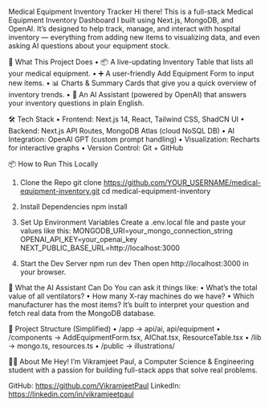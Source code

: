 Medical Equipment Inventory Tracker
Hi there! 
This is a full-stack Medical Equipment Inventory Dashboard I built using Next.js, MongoDB, and OpenAI. It’s designed to help track, manage, and interact with hospital inventory — everything from adding new items to visualizing data, and even asking AI questions about your equipment stock.

🚀 What This Project Does
•	📦 A live-updating Inventory Table that lists all your medical equipment.
•	➕ A user-friendly Add Equipment Form to input new items.
•	📊 Charts & Summary Cards that give you a quick overview of inventory trends.
•	🤖 An AI Assistant (powered by OpenAI) that answers your inventory questions in plain English.

🛠️ Tech Stack
•	Frontend: Next.js 14, React, Tailwind CSS, ShadCN UI
•	Backend: Next.js API Routes, MongoDB Atlas (cloud NoSQL DB)
•	AI Integration: OpenAI GPT (custom prompt handling)
•	Visualization: Recharts for interactive graphs
•	Version Control: Git + GitHub

📦 How to Run This Locally
1. Clone the Repo
git clone https://github.com/YOUR_USERNAME/medical-equipment-inventory.git cd medical-equipment-inventory

3. Install Dependencies npm install

4. Set Up Environment Variables
Create a .env.local file and paste your values like this:
MONGODB_URI=your_mongo_connection_string
OPENAI_API_KEY=your_openai_key
NEXT_PUBLIC_BASE_URL=http://localhost:3000

5. Start the Dev Server
npm run dev
Then open http://localhost:3000 in your browser.

🧠 What the AI Assistant Can Do
You can ask it things like:
•	What’s the total value of all ventilators?
•	How many X-ray machines do we have?
•	Which manufacturer has the most items?
It’s built to interpret your question and fetch real data from the MongoDB database.

📁 Project Structure (Simplified)
•	/app -> api/ai, api/equipment
•	/components -> AddEquipmentForm.tsx, AIChat.tsx, ResourceTable.tsx
•	/lib -> mongo.ts, resources.ts
•	/public -> illustrations/

🙋‍♂️ About Me
Hey! I’m Vikramjeet Paul, a Computer Science & Engineering student with a passion for building full-stack apps that solve real problems.

GitHub: https://github.com/VikramjeetPaul
LinkedIn: https://linkedin.com/in/vikramjeetpaul

